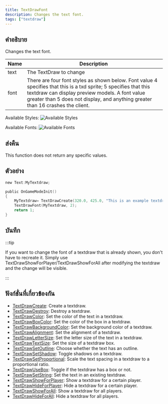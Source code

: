 ```yaml
---
title: TextDrawFont
description: Changes the text font.
tags: ["textdraw"]
---
```


## คำอธิบาย

Changes the text font.

| Name | Description                                                                                                                                                                                                                                            |
| ---- | ------------------------------------------------------------------------------------------------------------------------------------------------------------------------------------------------------------------------------------------------------ |
| text | The TextDraw to change                                                                                                                                                                                                                                 |
| font | There are four font styles as shown below. Font value 4 specifies that this is a txd sprite; 5 specifies that this textdraw can display preview models. A font value greater than 5 does not display, and anything greater than 16 crashes the client. |

Available Styles:
![Available Styles](https://assets.open.mp/assets/images/textdraws/Textdraw_font_styles.png)

Available Fonts:
![Available Fonts](https://assets.open.mp/assets/images/textdraws/Textdraw_Fonts.png)

## ส่งคืน

This function does not return any specific values.

## ตัวอย่าง

```c
new Text:MyTextdraw;

public OnGameModeInit()
{
    MyTextdraw= TextDrawCreate(320.0, 425.0, "This is an example textdraw");
    TextDrawFont(MyTextdraw, 2);
    return 1;
}
```

## บันทึก

:::tip

If you want to change the font of a textdraw that is already shown, you don't have to recreate it. Simply use TextDrawShowForPlayer/TextDrawShowForAll after modifying the textdraw and the change will be visible.

:::

## ฟังก์ชั่นที่เกี่ยวข้องกัน

- [TextDrawCreate](../functions/TextDrawCreate.md): Create a textdraw.
- [TextDrawDestroy](../functions/TextDrawDestroy.md): Destroy a textdraw.
- [TextDrawColor](../functions/TextDrawColor.md): Set the color of the text in a textdraw.
- [TextDrawBoxColor](../functions/TextDrawBoxColor.md): Set the color of the box in a textdraw.
- [TextDrawBackgroundColor](../functions/TextDrawBackgroundColor.md): Set the background color of a textdraw.
- [TextDrawAlignment](../functions/TextDrawAlignment.md): Set the alignment of a textdraw.
- [TextDrawLetterSize](../functions/TextDrawLetterSize.md): Set the letter size of the text in a textdraw.
- [TextDrawTextSize](../functions/TextDrawTextSize.md): Set the size of a textdraw box.
- [TextDrawSetOutline](../functions/TextDrawSetOutline.md): Choose whether the text has an outline.
- [TextDrawSetShadow](../functions/TextDrawSetShadow.md): Toggle shadows on a textdraw.
- [TextDrawSetProportional](../functions/TextDrawSetProportional.md): Scale the text spacing in a textdraw to a proportional ratio.
- [TextDrawUseBox](../functions/TextDrawUseBox.md): Toggle if the textdraw has a box or not.
- [TextDrawSetString](../functions/TextDrawSetString.md): Set the text in an existing textdraw.
- [TextDrawShowForPlayer](../functions/TextDrawShowForPlayer.md): Show a textdraw for a certain player.
- [TextDrawHideForPlayer](../functions/TextDrawHideForPlayer.md): Hide a textdraw for a certain player.
- [TextDrawShowForAll](../functions/TextDrawShowForAll.md): Show a textdraw for all players.
- [TextDrawHideForAll](../functions/TextDrawHideForAll.md): Hide a textdraw for all players.
